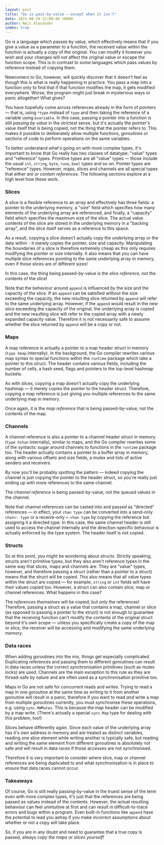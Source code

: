 ```yaml
---
layout: post
title: "Go is pass-by-value — except when it isn't"
date: 2021-08-29 22:00:00 +0000
author: Neil Alexander
index: true
---
```


Go is a language which passes by value, which effectively means that if you give a value
as a parameter to a function, the received value within the function is actually a *copy*
of the original. You can modify it however you wish and your changes will not affect the
original value or escape the function scope. This is in contrast to some languages which
pass values by reference instead of copying them.

Newcomers to Go, however, will quickly discover that it doesn't feel as though this is what
is really happening in practice. You pass a map into a function only to find that if that
function modifies the map, it gets modified everywhere. Worse, the program might just break
in mysterious ways or panic altogether! What gives?

You have hopefully come across references already in the form of pointers — that is, using
`*type` instead of `type` and then taking the reference of a variable using `&variable`.
In this case, passing a pointer into a function is still *passing by value* in the
strictest sense, but it's actually the pointer's value itself that is being copied, not the
thing that the pointer refers to. This makes it possible to deliberately allow multiple
functions, goroutines or sections of code to perform operations on the same variables.

To better understand what's going on with more complex types, it's important to know that
Go really has two classes of datatype: "value" types and "reference" types. Primitive types
are all "value" types — those include the usual `int`, `string`, `byte`, `rune`, `bool` types
and so on. Pointer types are "reference" types. However, maps, slices and channels are all
special types that either *are or contain references*. The following sections explore at a high
level how these work.

### Slices

A slice is a flexible reference to an array and effectively has three fields: a pointer
to the underlying memory, a "size" field which specifies how many elements of
the underlying array are referenced, and finally, a "capacity" field which specifies
the maximum size of the slice. The actual value contents of the slice are stored in the
underlying memory in a "backing array", and the slice itself serves as a reference to
this space.

As a result, copying a slice doesn't actually copy the underlying array or the
data within - it merely copies the pointer, size and capacity. Manipulating the boundaries
of a slice is therefore extremely cheap as this only requires modifying the pointer or size
internally. It also means that you can have multiple slice references pointing to the same
underlying array in memory, even if those slices are of different sizes!

In this case, the thing being passed-by-value is the *slice reference*, not the contents of
the slice!

Note that the behaviour around `append` is influenced by the size and the capacity of the
slice. If an `append` can be satisfied without the size exceeding the capacity, the new
resulting slice returned by `append` will refer to the same underlying array. However, if the
`append` would result in the new slice exceeding the capacity of the original, the underlying
array is copied and the new resulting slice will refer to the copied array with a newly
expanded capacity value. Therefore it is not necessarily safe to assume whether the slice
returned by `append` will be a copy or not.

### Maps

A map reference is actually a pointer to a map header struct in memory (`type hmap` internally).
In the background, the Go compiler rewrites various map syntax to special functions within
the `runtime` package which take a pointer to this struct. The header contains various fields, including the number of cells, a hash seed, flags and pointers to the top-level hashmap
buckets.

As with slices, copying a map doesn't actually copy the underlying hashmap — it
merely copies the pointer to the header struct. Therefore, copying a map reference is
just giving you multiple references to the same underlying map in memory.

Once again, it is the *map reference* that is being passed-by-value, not the contents of the
map.

### Channels

A channel reference is also a pointer to a channel header struct in memory (`type hchan`
internally), similar to maps, and the Go compiler rewrites some of the syntactic sugar
around channels to functions in the `runtime` package too. The header actually contains
a pointer to a buffer array in memory, along with various offsets and size fields, a
mutex and lists of active senders and receivers.

By now you'll be probably spotting the pattern — indeed copying the channel is just
copying the pointer to the header struct, so you're really just ending up with more
references to the same channel.

The *channel reference* is being passed-by-value, not the queued values in the channel.

Note that channel references can be casted into and passed as "directed" references — in
effect, your `chan type` can be converted into a send-only `chan<- type` or a receive-only
`<-chan type` by copying the reference but assigning it a directed type. In this case, the
same channel header is still used to access the channel internally and the direction-specific 
behaviour is actually enforced by the type system. The header itself is not copied.

### Structs

So at this point, you might be wondering about structs. Strictly speaking, structs
aren't primitive types, but they also aren't reference types in the same way that
slices, maps and channels are. They are "value" types, however, and therefore
passing a struct (rather than a pointer to a struct) means that the struct will be copied.
This also means that all value types within the struct are copied — for example, `string` or
`int` fields will have their values copied too. However, a struct can also contain slice, map
or channel references. What happens in this case?

The *references themselves* will be copied, but *only* the references! Therefore, passing a
struct as a value that contains a map, channel or slice (as opposed to passing a pointer
to the struct) is not enough to guarantee that the receiving function can't modify the
contents of the original struct beyond it's own scope — unless you specifically create
a copy of the map or slice, the receiver will be accessing and modifying the same underlying
memory. 

### Data races

When adding goroutines into the mix, things get especially complicated. Duplicating
references and passing them to different goroutines can result in data races unless the
correct synchronisation primitives (such as mutex locks) are used. Channels are the main
exception to this rule as they are thread-safe by nature and are often used as a
synchronisation primitive too.

Maps in Go are not safe for concurrent reads and writes. Trying to read a map in one
goroutine at the same time as writing to it from another goroutine will result in a panic,
therefore if you want to read *and* write a map from multiple goroutines currently, you
must synchronise these operations, e.g. using `sync.RWMutex`. This is because the map
header can be modified by a map write. (There's actually a special `sync.Map` type for
dealing with this problem, too!)

Slices behave differently again. Since each value of the underlying array has it's own
address in memory and are treated as distinct variables, reading one slice element while
writing another is typically safe, but reading and writing the same element from different
goroutines is absolutely not safe and will result in data races if those accesses are not
synchronised. 

Therefore it is very important to consider where slice, map or channel references are
being duplicated to and what synchronisation is in place to ensure that data races cannot
occur.

### Takeaways

Of course, Go is still really passing-by-value in the truest sense of the term even with 
more complex types, it's just that the references are being passed as values instead of the
contents. However, the actual resulting behaviour can feel unintuitive at first and can result
in difficult-to-trace errors and bugs within a program. Even built-in functions like `append`
have the potential to lead you astray if you make incorrect assumptions about whether or not
a copy will take place.

So, if you are in any doubt and need to guarantee that a true copy is passed, always *copy
the maps or slices yourself*!

